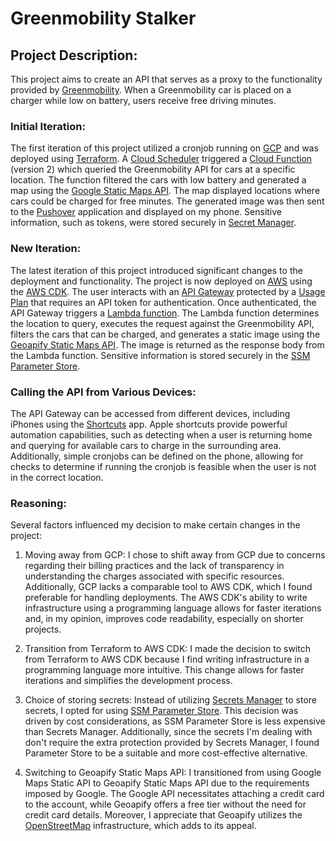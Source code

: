 # Greenmobility Stalker

## Project Description:

This project aims to create an API that serves as a proxy to the functionality provided by [Greenmobility](https://www.greenmobility.com). When a Greenmobility car is placed on a charger while low on battery, users receive free driving minutes.

### Initial Iteration:

The first iteration of this project utilized a cronjob running on [GCP](https://console.cloud.google.com) and was deployed using [Terraform](https://www.terraform.io). A [Cloud Scheduler](https://cloud.google.com/scheduler/) triggered a [Cloud Function](https://cloud.google.com/functions) (version 2) which queried the Greenmobility API for cars at a specific location. The function filtered the cars with low battery and generated a map using the [Google Static Maps API](https://developers.google.com/maps/documentation/maps-static/overview). The map displayed locations where cars could be charged for free minutes. The generated image was then sent to the [Pushover](https://pushover.net) application and displayed on my phone. Sensitive information, such as tokens, were stored securely in [Secret Manager](https://cloud.google.com/secret-manager).

### New Iteration:

The latest iteration of this project introduced significant changes to the deployment and functionality. The project is now deployed on [AWS](https://aws.amazon.com) using the [AWS CDK](https://docs.aws.amazon.com/cdk/api/v2/). The user interacts with an [API Gateway](https://aws.amazon.com/api-gateway/) protected by a [Usage Plan](https://docs.aws.amazon.com/apigateway/latest/developerguide/api-gateway-api-usage-plans.html) that requires an API token for authentication. Once authenticated, the API Gateway triggers a [Lambda function](https://docs.aws.amazon.com/lambda/latest/dg/welcome.html). The Lambda function determines the location to query, executes the request against the Greenmobility API, filters the cars that can be charged, and generates a static image using the [Geoapify Static Maps API](https://www.geoapify.com/static-maps-api). The image is returned as the response body from the Lambda function. Sensitive information is stored securely in the [SSM Parameter Store](https://docs.aws.amazon.com/systems-manager/latest/userguide/systems-manager-parameter-store.html).

### Calling the API from Various Devices:

The API Gateway can be accessed from different devices, including iPhones using the [Shortcuts](https://support.apple.com/en-gb/guide/shortcuts/welcome/ios) app. Apple shortcuts provide powerful automation capabilities, such as detecting when a user is returning home and querying for available cars to charge in the surrounding area. Additionally, simple cronjobs can be defined on the phone, allowing for checks to determine if running the cronjob is feasible when the user is not in the correct location.

### Reasoning:

Several factors influenced my decision to make certain changes in the project:

1. Moving away from GCP: I chose to shift away from GCP due to concerns regarding their billing practices and the lack of transparency in understanding the charges associated with specific resources. Additionally, GCP lacks a comparable tool to AWS CDK, which I found preferable for handling deployments. The AWS CDK's ability to write infrastructure using a programming language allows for faster iterations and, in my opinion, improves code readability, especially on shorter projects.

2. Transition from Terraform to AWS CDK: I made the decision to switch from Terraform to AWS CDK because I find writing infrastructure in a programming language more intuitive. This change allows for faster iterations and simplifies the development process.

3. Choice of storing secrets: Instead of utilizing [Secrets Manager](https://docs.aws.amazon.com/secretsmanager/latest/userguide/intro.html) to store secrets, I opted for using [SSM Parameter Store](https://docs.aws.amazon.com/systems-manager/latest/userguide/systems-manager-parameter-store.html). This decision was driven by cost considerations, as SSM Parameter Store is less expensive than Secrets Manager. Additionally, since the secrets I'm dealing with don't require the extra protection provided by Secrets Manager, I found Parameter Store to be a suitable and more cost-effective alternative.

4. Switching to Geoapify Static Maps API: I transitioned from using Google Maps Static API to Geoapify Static Maps API due to the requirements imposed by Google. The Google API necessitates attaching a credit card to the account, while Geoapify offers a free tier without the need for credit card details. Moreover, I appreciate that Geoapify utilizes the [OpenStreetMap](https://www.openstreetmap.org/) infrastructure, which adds to its appeal.
